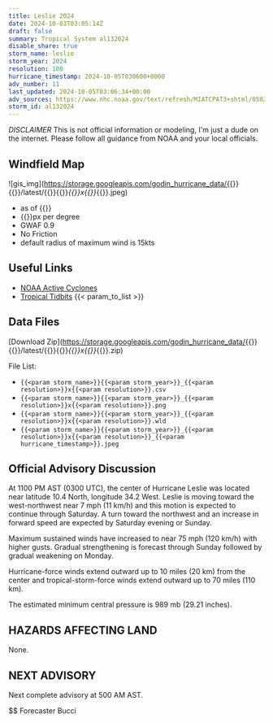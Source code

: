 ```yaml
---
title: Leslie 2024
date: 2024-10-03T03:05:14Z
draft: false
summary: Tropical System al132024
disable_share: true
storm_name: leslie
storm_year: 2024
resolution: 100
hurricane_timestamp: 2024-10-05T030600+0000
adv_number: 11
last_updated: 2024-10-05T03:06:34+00:00
adv_sources: https://www.nhc.noaa.gov/text/refresh/MIATCPAT3+shtml/050237.shtml;https://www.nhc.noaa.gov/refresh/graphics_at3+shtml/024212.shtml?cone
storm_id: al132024
---
```

*DISCLAIMER* This is not official information or modeling, I'm just a dude on the internet.  Please follow all guidance from NOAA and your local officials.

## Windfield Map
![gis_img](https://storage.googleapis.com/godin_hurricane_data/{{<param storm_name>}}{{<param storm_year>}}/latest/{{<param storm_name>}}{{<param storm_year>}}_{{<param resolution>}}x{{<param resolution>}}_{{<param hurricane_timestamp>}}.jpeg)

- as of {{<param last_updated>}}
- {{<param resolution>}}px per degree
- GWAF 0.9
- No Friction
- default radius of maximum wind is 15kts

## Useful Links
- [NOAA Active Cyclones](https://www.nhc.noaa.gov/)
- [Tropical Tidbits](https://www.tropicaltidbits.com/storminfo/)
{{< param_to_list >}}

## Data Files
[Download Zip](https://storage.googleapis.com/godin_hurricane_data/{{<param storm_name>}}{{<param storm_year>}}/latest/{{<param storm_name>}}{{<param storm_year>}}_{{<param resolution>}}x{{<param resolution>}}_{{<param hurricane_timestamp>}}.zip)

File List:
- `{{<param storm_name>}}{{<param storm_year>}}_{{<param resolution>}}x{{<param resolution>}}.csv`
- `{{<param storm_name>}}{{<param storm_year>}}_{{<param resolution>}}x{{<param resolution>}}.png`
- `{{<param storm_name>}}{{<param storm_year>}}_{{<param resolution>}}x{{<param resolution>}}.wld`
- `{{<param storm_name>}}{{<param storm_year>}}_{{<param resolution>}}x{{<param resolution>}}_{{<param hurricane_timestamp>}}.jpeg`


## Official Advisory Discussion
At 1100 PM AST (0300 UTC), the center of Hurricane Leslie was
located near latitude 10.4 North, longitude 34.2 West. Leslie is
moving toward the west-northwest near 7 mph (11 km/h) and this
motion is expected to continue through Saturday. A turn toward the
northwest and an increase in forward speed are expected by Saturday 
evening or Sunday.
 
Maximum sustained winds have increased to near 75 mph (120 km/h) 
with higher gusts.  Gradual strengthening is forecast through 
Sunday followed by gradual weakening on Monday.
 
Hurricane-force winds extend outward up to 10 miles (20 km) from the
center and tropical-storm-force winds extend outward up to 70 miles
(110 km).
 
The estimated minimum central pressure is 989 mb (29.21 inches).
 
 
HAZARDS AFFECTING LAND
----------------------
None.
 
 
NEXT ADVISORY
-------------
Next complete advisory at 500 AM AST.
 
$$
Forecaster Bucci